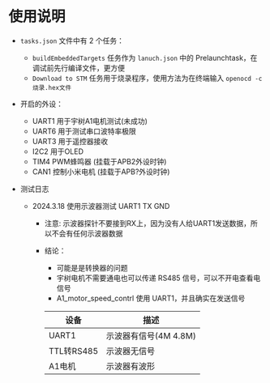 # 使用说明

- `tasks.json` 文件中有 2 个任务：
    - `buildEmbeddedTargets` 任务作为 `lanuch.json` 中的 Prelaunchtask，在调试前先行编译文件，更方便
    - `Download to STM` 任务用于烧录程序，使用方法为在终端输入 `openocd -c 烧录.hex文件`


- 开启的外设：
  - UART1 用于宇树A1电机测试(未成功)
  - UART6 用于测试串口波特率极限
  - UART3 用于遥控器接收
  - I2C2 用于OLED
  - TIM4 PWM蜂鸣器 (挂载于APB2外设时钟)
  - CAN1 控制小米电机 (挂载于APB?外设时钟)

- 测试日志
  - 2024.3.18 使用示波器测试 UART1 TX GND
    - 注意: 示波器探针不要接到RX上，因为没有人给UART1发送数据，所以不会有任何示波器数据
    - 结论：
      - 可能是是转换器的问题
      - 宇树电机不需要通电也可以传递 RS485 信号，可以不开电查看电信号
      - A1_motor_speed_contrl 使用 UART1，并且确实在发送信号 

      | 设备 | 描述 |
      | --- | --- |
      | UART1 | 示波器有信号(4M 4.8M) |
      | TTL转RS485 | 示波器无信号 |
      | A1电机 | 示波器有波形 |